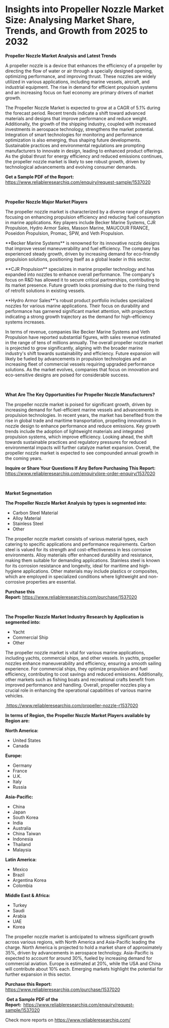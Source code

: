 <p><h1>Insights into Propeller Nozzle Market Size: Analysing Market Share, Trends, and Growth from 2025 to 2032</h1></p><p><strong>Propeller Nozzle Market Analysis and Latest Trends</strong></p>
<p><p>A propeller nozzle is a device that enhances the efficiency of a propeller by directing the flow of water or air through a specially designed opening, optimizing performance, and improving thrust. These nozzles are widely utilized in various applications, including marine vessels, aircraft, and industrial equipment. The rise in demand for efficient propulsion systems and an increasing focus on fuel economy are primary drivers of market growth.</p><p>The Propeller Nozzle Market is expected to grow at a CAGR of 5.1% during the forecast period. Recent trends indicate a shift toward advanced materials and designs that improve performance and reduce weight. Additionally, the growth of the shipping industry, coupled with increased investments in aerospace technology, strengthens the market potential. Integration of smart technologies for monitoring and performance optimization is also emerging, thus shaping future developments. Sustainable practices and environmental regulations are prompting manufacturers to innovate in design, leading to enhanced product offerings. As the global thrust for energy efficiency and reduced emissions continues, the propeller nozzle market is likely to see robust growth, driven by technological advancements and evolving consumer demands.</p></p>
<p><strong>Get a Sample PDF of the Report:&nbsp;</strong> <a href="https://www.reliableresearchiq.com/enquiry/request-sample/1537020?utm_campaign=3455&utm_medium=2&utm_source=Github&utm_content=ia&utm_term=11042025&utm_id=propeller-nozzle">https://www.reliableresearchiq.com/enquiry/request-sample/1537020</a></p>
<p>&nbsp;</p>
<p><strong>Propeller Nozzle Major Market Players</strong></p>
<p><p>The propeller nozzle market is characterized by a diverse range of players focusing on enhancing propulsion efficiency and reducing fuel consumption in marine applications. Key players include Becker Marine Systems, CJR Propulsion, Hydro Armor Sales, Masson Marine, MAUCOUR FRANCE, Poseidon Propulsion, Promac, SPW, and Veth Propulsion.</p><p>**Becker Marine Systems** is renowned for its innovative nozzle designs that improve vessel maneuverability and fuel efficiency. The company has experienced steady growth, driven by increasing demand for eco-friendly propulsion solutions, positioning itself as a global leader in this sector.</p><p>**CJR Propulsion** specializes in marine propeller technology and has expanded into nozzles to enhance overall performance. The company's focus on R&D has allowed it to secure critical partnerships, contributing to its market presence. Future growth looks promising due to the rising trend of retrofit solutions in existing vessels.</p><p>**Hydro Armor Sales**'s robust product portfolio includes specialized nozzles for various marine applications. Their focus on durability and performance has garnered significant market attention, with projections indicating a strong growth trajectory as the demand for high-efficiency systems increases.</p><p>In terms of revenue, companies like Becker Marine Systems and Veth Propulsion have reported substantial figures, with sales revenue estimated in the range of tens of millions annually. The overall propeller nozzle market is projected to grow significantly, aligning with the broader marine industry's shift towards sustainability and efficiency. Future expansion will likely be fueled by advancements in propulsion technologies and an increasing fleet of commercial vessels requiring upgraded performance solutions. As the market evolves, companies that focus on innovation and eco-sensitive designs are poised for considerable success.</p></p>
<p>&nbsp;</p>
<p><strong>What Are The Key Opportunities For Propeller Nozzle Manufacturers?</strong></p>
<p><p>The propeller nozzle market is poised for significant growth, driven by increasing demand for fuel-efficient marine vessels and advancements in propulsion technologies. In recent years, the market has benefited from the rise in global trade and maritime transportation, propelling innovations in nozzle design to enhance performance and reduce emissions. Key growth trends include the adoption of lightweight materials and integrated propulsion systems, which improve efficiency. Looking ahead, the shift towards sustainable practices and regulatory pressures for reduced environmental impacts will further catalyze market expansion. Overall, the propeller nozzle market is expected to see compounded annual growth in the coming years.</p></p>
<p><strong>Inquire or Share Your Questions If Any Before Purchasing This Report:</strong> <a href="https://www.reliableresearchiq.com/enquiry/pre-order-enquiry/1537020?utm_campaign=3455&utm_medium=2&utm_source=Github&utm_content=ia&utm_term=11042025&utm_id=propeller-nozzle">https://www.reliableresearchiq.com/enquiry/pre-order-enquiry/1537020</a></p>
<p>&nbsp;</p>
<p><strong>Market Segmentation</strong></p>
<p><strong>The Propeller Nozzle Market Analysis by types is segmented into:</strong></p>
<p><ul><li>Carbon Steel Material</li><li>Alloy Material</li><li>Stainless Steel</li><li>Other</li></ul></p>
<p><p>The propeller nozzle market consists of various material types, each catering to specific applications and performance requirements. Carbon steel is valued for its strength and cost-effectiveness in less corrosive environments. Alloy materials offer enhanced durability and resistance, making them suitable for demanding applications. Stainless steel is known for its corrosion resistance and longevity, ideal for maritime and high-hygiene applications. Other materials may include plastics or composites, which are employed in specialized conditions where lightweight and non-corrosive properties are essential.</p></p>
<p><strong>Purchase this Report:&nbsp;</strong><a href="https://www.reliableresearchiq.com/purchase/1537020?utm_campaign=3455&utm_medium=2&utm_source=Github&utm_content=ia&utm_term=11042025&utm_id=propeller-nozzle">https://www.reliableresearchiq.com/purchase/1537020</a></p>
<p>&nbsp;</p>
<p><strong>The Propeller Nozzle Market Industry Research by Application is segmented into:</strong></p>
<p><ul><li>Yacht</li><li>Commercial Ship</li><li>Other</li></ul></p>
<p><p>The propeller nozzle market is vital for various marine applications, including yachts, commercial ships, and other vessels. In yachts, propeller nozzles enhance maneuverability and efficiency, ensuring a smooth sailing experience. For commercial ships, they optimize propulsion and fuel efficiency, contributing to cost savings and reduced emissions. Additionally, other markets such as fishing boats and recreational crafts benefit from improved performance and handling. Overall, propeller nozzles play a crucial role in enhancing the operational capabilities of various marine vehicles.</p></p>
<p><a href="https://www.reliableresearchiq.com/propeller-nozzle-r1537020?utm_campaign=3455&utm_medium=2&utm_source=Github&utm_content=ia&utm_term=11042025&utm_id=propeller-nozzle">&nbsp;https://www.reliableresearchiq.com/propeller-nozzle-r1537020</a></p>
<p><strong>In terms of Region, the Propeller Nozzle Market Players available by Region are:</strong></p>
<p>
    <p> <strong> North America: </strong>
        <ul>
            <li>United States</li>
            <li>Canada</li>
        </ul>
        </p> 
    <p> <strong> Europe: </strong>
        <ul>
            <li>Germany</li>
            <li>France</li>
            <li>U.K.</li>
            <li>Italy</li>
            <li>Russia</li>
        </ul>
        </p> 
    <p> <strong> Asia-Pacific: </strong>
        <ul>
            <li>China</li>
            <li>Japan</li>
            <li>South Korea</li>
            <li>India</li>
            <li>Australia</li>
            <li>China Taiwan</li>
            <li>Indonesia</li>
            <li>Thailand</li>
            <li>Malaysia</li>
        </ul>
        </p> 
    <p> <strong> Latin America: </strong>
        <ul>
            <li>Mexico</li>
            <li>Brazil</li>
            <li>Argentina Korea</li>
            <li>Colombia</li>
        </ul>
        </p> 
    <p> <strong> Middle East & Africa: </strong>
        <ul>
            <li>Turkey</li>
            <li>Saudi</li>
            <li>Arabia</li>
            <li>UAE</li>
            <li>Korea</li>
        </ul>
    </p>
    </p>
<p><p>The propeller nozzle market is anticipated to witness significant growth across various regions, with North America and Asia-Pacific leading the charge. North America is projected to hold a market share of approximately 35%, driven by advancements in aerospace technology. Asia-Pacific is expected to account for around 30%, fueled by increasing demand for commercial aviation. Europe is estimated at 20%, while the USA and China will contribute about 10% each. Emerging markets highlight the potential for further expansion in this sector.</p></p>
<p><strong>Purchase this Report: </strong><a href="https://www.reliableresearchiq.com/purchase/1537020?utm_campaign=3455&utm_medium=2&utm_source=Github&utm_content=ia&utm_term=11042025&utm_id=propeller-nozzle">https://www.reliableresearchiq.com/purchase/1537020</a></p>
<p>&nbsp;<strong>Get a Sample PDF of the Report:&nbsp;&nbsp;</strong><a href="https://www.reliableresearchiq.com/enquiry/request-sample/1537020?utm_campaign=3455&utm_medium=2&utm_source=Github&utm_content=ia&utm_term=11042025&utm_id=propeller-nozzle">https://www.reliableresearchiq.com/enquiry/request-sample/1537020</a></p>
<p><strong></strong></p>
<p>Check more reports on <a href="https://www.reliableresearchiq.com/?utm_campaign=3455&utm_medium=2&utm_source=Github&utm_content=ia&utm_term=11042025&utm_id=propeller-nozzle">https://www.reliableresearchiq.com/</a></p>